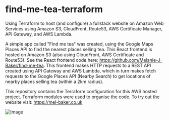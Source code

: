 # find-me-tea-terraform

Using Terraform to host (and configure) a fullstack website on Amazon Web Services using Amazon S3, CloudFront, Route53, AWS Certificate Manager, API Gateway, and AWS Lambda.

A simple app called "Find me tea" was created, using the Google Maps Places API to find the nearest places selling tea. This React frontend is hosted on Amazon S3 (also using CloudFront, AWS Certificate and Route53). See the React frontend code here: https://github.com/Melanie-J-Baker/find-me-tea. This frontend makes HTTP requests to a REST API created using API Gateway and AWS Lambda, which in turn makes fetch requests to the Google Places API (Nearby Search) to get locations of nearby places selling tea (within a 2km radius).

This repository contains the Terraform configuration for this AWS hosted project. Terraform modules were used to organise the code. To try out the website visit: https://mel-baker.co.uk

![Image](https://github.com/user-attachments/assets/bf3e3e59-e4ce-406b-9abe-4185de6802b5)
